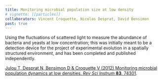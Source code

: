 ```yaml
---
title: Monitoring microbial population size at low density
# vignette: [[particles]]
collaborators: Vincent Croquette, Nicolas Desprat, David Bensimon
past: true
---
```

  
Using the fluctuations of scattered light to measure the abundance of bacteria and yeasts at low concentration; this was initially meant to be a detection device for the project of experimental evolution in a spatially structured environment, and has been completed and published independently.

[Julou T, Desprat N, Bensimon D & Croquette V (2012) Monitoring microbial population dynamics at low densities. *Rev Sci Instrum* **83**, 74301](http://dx.doi.org/10.1063/1.4729796).

